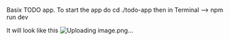 Basix TODO app.
To start the app do cd ./todo-app
then in Terminal -->  npm run dev

It will look like this 
![Uploading image.png…]()
